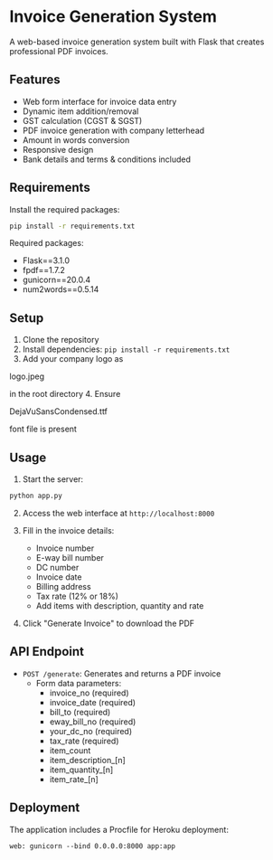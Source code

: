 # Invoice Generation System

A web-based invoice generation system built with Flask that creates professional PDF invoices.

## Features

- Web form interface for invoice data entry
- Dynamic item addition/removal
- GST calculation (CGST & SGST)
- PDF invoice generation with company letterhead
- Amount in words conversion
- Responsive design
- Bank details and terms & conditions included

## Requirements

Install the required packages:

```sh
pip install -r requirements.txt
```

Required packages:
- Flask==3.1.0
- fpdf==1.7.2
- gunicorn==20.0.4
- num2words==0.5.14

## Setup

1. Clone the repository
2. Install dependencies: `pip install -r requirements.txt`
3. Add your company logo as 

logo.jpeg

 in the root directory
4. Ensure 

DejaVuSansCondensed.ttf

 font file is present

## Usage

1. Start the server:
```sh
python app.py
```

2. Access the web interface at `http://localhost:8000`

3. Fill in the invoice details:
   - Invoice number
   - E-way bill number
   - DC number
   - Invoice date
   - Billing address
   - Tax rate (12% or 18%)
   - Add items with description, quantity and rate

4. Click "Generate Invoice" to download the PDF

## API Endpoint

- `POST /generate`: Generates and returns a PDF invoice
  - Form data parameters:
    - invoice_no (required)
    - invoice_date (required)
    - bill_to (required)
    - eway_bill_no (required)
    - your_dc_no (required)
    - tax_rate (required)
    - item_count
    - item_description_[n]
    - item_quantity_[n]
    - item_rate_[n]

## Deployment

The application includes a Procfile for Heroku deployment:

```
web: gunicorn --bind 0.0.0.0:8000 app:app
```
